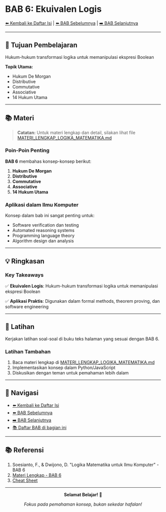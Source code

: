 # BAB 6: Ekuivalen Logis

[⬅️ Kembali ke Daftar Isi](../README.md) | [⬅️ BAB Sebelumnya](BAB-05-Tautologi.md) | [➡️ BAB Selanjutnya](BAB-07-Penyederhanaan.md)

---

## 📖 Tujuan Pembelajaran

Hukum-hukum transformasi logika untuk memanipulasi ekspresi Boolean

**Topik Utama:**
- Hukum De Morgan
- Distributive
- Commutative
- Associative
- 14 Hukum Utama

---

## 📚 Materi

> **Catatan:** Untuk materi lengkap dan detail, silakan lihat file [MATERI_LENGKAP_LOGIKA_MATEMATIKA.md](../MATERI_LENGKAP_LOGIKA_MATEMATIKA.md)

### Poin-Poin Penting

**BAB 6** membahas konsep-konsep berikut:

1. **Hukum De Morgan**
2. **Distributive**
3. **Commutative**
4. **Associative**
5. **14 Hukum Utama**

### Aplikasi dalam Ilmu Komputer

Konsep dalam bab ini sangat penting untuk:
- Software verification dan testing
- Automated reasoning systems
- Programming language theory
- Algorithm design dan analysis

---

## 💡 Ringkasan

### Key Takeaways

✅ **Ekuivalen Logis**: Hukum-hukum transformasi logika untuk memanipulasi ekspresi Boolean

✅ **Aplikasi Praktis**: Digunakan dalam formal methods, theorem proving, dan software engineering

---

## 📝 Latihan

Kerjakan latihan soal-soal di buku teks halaman yang sesuai dengan BAB 6.

### Latihan Tambahan

1. Baca materi lengkap di [MATERI_LENGKAP_LOGIKA_MATEMATIKA.md](../MATERI_LENGKAP_LOGIKA_MATEMATIKA.md#bab-6)
2. Implementasikan konsep dalam Python/JavaScript
3. Diskusikan dengan teman untuk pemahaman lebih dalam

---

## 🔗 Navigasi

- [⬅️ Kembali ke Daftar Isi](../README.md)
- [⬅️ BAB Sebelumnya](BAB-05-Tautologi.md)
- [➡️ BAB Selanjutnya](BAB-07-Penyederhanaan.md)
- [📚 Daftar BAB di bagian ini](README.md)

---

## 📚 Referensi

1. Soesianto, F., & Dwijono, D. "Logika Matematika untuk Ilmu Komputer" - BAB 6
2. [Materi Lengkap - BAB 6](../MATERI_LENGKAP_LOGIKA_MATEMATIKA.md)
3. [Cheat Sheet](../CHEAT_SHEET.md)

---

<div align="center">

**Selamat Belajar! 🚀**

*Fokus pada pemahaman konsep, bukan sekedar hafalan!*

</div>
